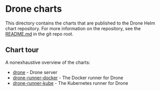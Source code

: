 # Drone charts

This directory contains the charts that are published to the Drone Helm chart repository. For more information on the repository, see the [README.md](../README.md) in the git repo root.

## Chart tour

A nonexhaustive overview of the charts:

* [drone](drone/README.md) - Drone server
* [drone-runner-docker](drone-runner-docker/README.md) - The Docker runner for Drone
* [drone-runner-kube](drone-runner-kube/README.md) - The Kubernetes runner for Drone
